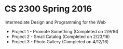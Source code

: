 # CS 2300 Spring 2016

Intermediate Design and Programming for the Web

* Project 1 - Promote Something (Completed on 2/9/16)
* Project 2 - Small Catalog (Completed on 2/23/16)
* Project 3 - Photo Gallery (Completed on 4/12/16)
